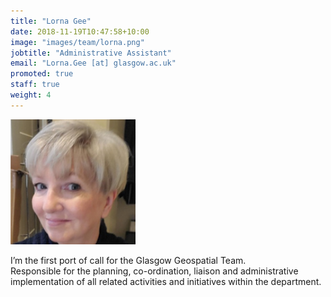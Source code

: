 ```yaml
---
title: "Lorna Gee"
date: 2018-11-19T10:47:58+10:00
image: "images/team/lorna.png"
jobtitle: "Administrative Assistant"
email: "Lorna.Gee [at] glasgow.ac.uk"
promoted: true
staff: true
weight: 4
---
```


<img src="/images/team/lorna.png" alt="lorna avatar" width="200"/>

I’m the first port of call for the Glasgow Geospatial Team.  
Responsible for the planning, co-ordination, liaison and administrative implementation of all related activities and initiatives within the department.

